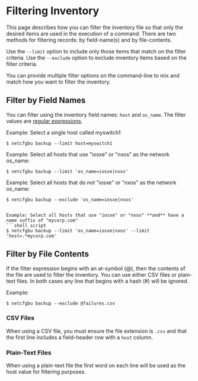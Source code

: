# Filtering Inventory

This page describes how you can filter the inventory file so that only the
desired items are used in the execution of a command.  There are two methods
for filtering records: by field-name(s) and by file-contents.

Use the `--limit` option to include only those items that match on the filter criteria.
Use the `--exclude` option to exclude inventory items based on the filter criteria.

You can provide multiple filter options on the command-line to mix and match how you
want to filter the inventory.

## Filter by Field Names

You can filter using the inventory field names: `host` and `os_name`.  The
filter values are [regular expressions](https://regex101.com/).

Example: Select a single host called myswitch1

```shell script
$ netcfgbu backup --limit host=myswitch1
```

Example: Select all hosts that use "iosxe" or "nxos" as the network os_name:
```shell script
$ netcfgbu backup --limit 'os_name=iosxe|nxos'
```

Example: Select all hosts that do _not_ "iosxe" or "nxos" as the network os_name:
```shell script
$ netcfgbu backup --exclude 'os_name=iosxe|nxos'


Example: Select all hosts that use "iosxe" or "nxos" **and** have a name suffix of "mycorp.com"
```shell script
$ netcfgbu backup --limit 'os_name=iosxe|nxos' --limit 'host=.*mycorp.com'
```


## Filter by File Contents
If the filter expression begins with an at-symbol (@), then the contents of the file
are used to filter the inventory.  You can use either CSV files or plain-text files.
In both cases any line that begins with a hash (#) will be ignored.

Example:
```shell script
$ netcfgbu backup --exclude @failures.csv
```

### CSV Files
When using a CSV file, you must ensure the file extension is `.csv` and that the first
line includes a field-header row with a `host` column.

### Plain-Text Files
When using a plain-text file the first word on each line will be used as the host value
for filtering purposes.

